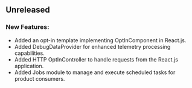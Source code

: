 ## Unreleased

### New Features:
- Added an opt-in template implementing OptInComponent in React.js.
- Added DebugDataProvider for enhanced telemetry processing capabilities.
- Added HTTP OptInController to handle requests from the React.js application.
- Added Jobs module to manage and execute scheduled tasks for product consumers.
